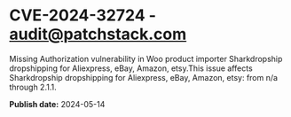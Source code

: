 # CVE-2024-32724 - audit@patchstack.com

Missing Authorization vulnerability in Woo product importer Sharkdropship dropshipping for Aliexpress, eBay, Amazon, etsy.This issue affects Sharkdropship dropshipping for Aliexpress, eBay, Amazon, etsy: from n/a through 2.1.1.



**Publish date:** 2024-05-14
